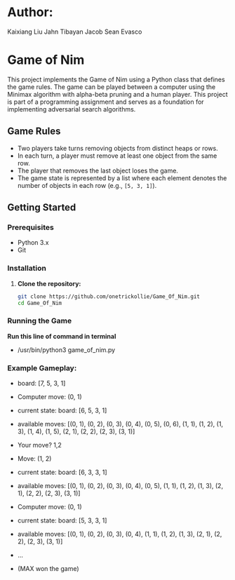 # Author: 
Kaixiang Liu
Jahn Tibayan
Jacob Sean Evasco


# Game of Nim

This project implements the Game of Nim using a Python class that defines the game rules. The game can be played between a computer using the Minimax algorithm with alpha-beta pruning and a human player. This project is part of a programming assignment and serves as a foundation for implementing adversarial search algorithms.

## Game Rules

- Two players take turns removing objects from distinct heaps or rows.
- In each turn, a player must remove at least one object from the same row.
- The player that removes the last object loses the game.
- The game state is represented by a list where each element denotes the number of objects in each row (e.g., `[5, 3, 1]`).

## Getting Started

### Prerequisites

- Python 3.x
- Git

### Installation

1. **Clone the repository:**
   ```sh
   git clone https://github.com/onetrickollie/Game_Of_Nim.git
   cd Game_Of_Nim

### Running the Game

**Run this line of command in terminal**
- /usr/bin/python3 game_of_nim.py


### Example Gameplay: 
- board:  [7, 5, 3, 1]
- Computer move: (0, 1)
- current state: board: [6, 5, 3, 1]
- available moves: [(0, 1), (0, 2), (0, 3), (0, 4), (0, 5), (0, 6), (1, 1), (1, 2), (1, 3), (1, 4), (1, 5), (2, 1), (2, 2), (2, 3), (3, 1)]

- Your move? 1,2
- Move: (1, 2)
- current state: board: [6, 3, 3, 1]
- available moves: [(0, 1), (0, 2), (0, 3), (0, 4), (0, 5), (1, 1), (1, 2), (1, 3), (2, 1), (2, 2), (2, 3), (3, 1)]
- Computer move: (0, 1)
- current state: board: [5, 3, 3, 1]
- available moves: [(0, 1), (0, 2), (0, 3), (0, 4), (1, 1), (1, 2), (1, 3), (2, 1), (2, 2), (2, 3), (3, 1)]

- ...

- (MAX won the game)
